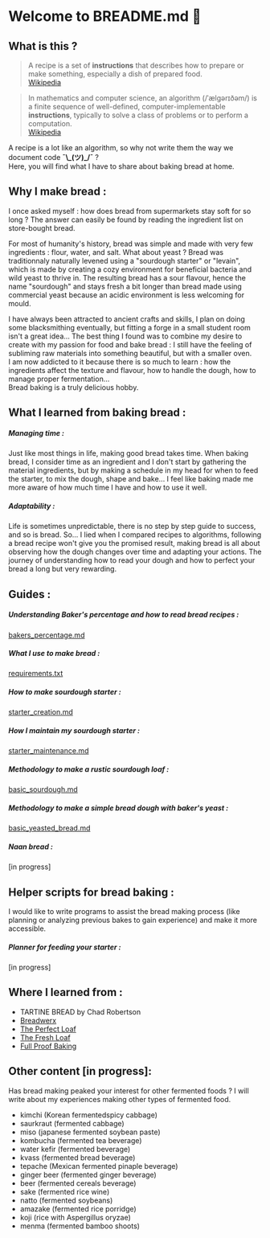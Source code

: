 # Welcome to BREADME.md 🍞

## What is this ?
>A recipe is a set of **instructions** that describes how to prepare or make something, especially a dish of prepared food.  
[Wikipedia](https://en.wikipedia.org/wiki/Recipe)

>In mathematics and computer science, an algorithm (/ˈælɡərɪðəm/) is a finite sequence of well-defined, computer-implementable **instructions**, typically to solve a class of problems or to perform a computation.  
[Wikipedia](https://en.wikipedia.org/wiki/Algorithm)

A recipe is a lot like an algorithm, so why not write them the way we document code **¯\\\_(ツ)_/¯** ?  
Here, you will find what I have to share about baking bread at home.

## Why I make bread :
I once asked myself : how does bread from supermarkets stay soft for so long ? The answer can easily be found by reading the ingredient list on store-bought bread.  

For most of humanity's history, bread was simple and made with very few ingredients : flour, water, and salt. What about yeast ? Bread was traditionnaly naturally levened using a "sourdough starter" or "levain", which is made by creating a cozy environment for beneficial bacteria and wild yeast to thrive in. The resulting bread has a sour flavour, hence the name "sourdough" and stays fresh a bit longer than bread made using commercial yeast because an acidic environment is less welcoming for mould.

I have always been attracted to ancient crafts and skills, I plan on doing some blacksmithing eventually, but fitting a forge in a small student room isn't a great idea... The best thing I found was to combine my desire to create with my passion for food and bake bread : I still have the feeling of subliming raw materials into something beautiful, but with a smaller oven.  
I am now addicted to it because there is so much to learn : how the ingredients affect the texture and flavour, how to handle the dough, how to manage proper fermentation...  
Bread baking is a truly delicious hobby.

## What I learned from baking bread :

##### Managing time : 
Just like most things in life, making good bread takes time. 
When baking bread, I consider time as an ingredient and I don't start by gathering the material ingredients, but by making a schedule in my head for when to feed the starter, to mix the dough, shape and bake... I feel like baking made me more aware of how much time I have and how to use it well. 

##### Adaptability :
Life is sometimes unpredictable, there is no step by step guide to success, and so is bread. So... I lied when I compared recipes to algorithms, following a bread recipe won't give you the promised result, making bread is all about observing how the dough changes over time and adapting your actions. The journey of understanding how to read your dough and how to perfect your bread a long but very rewarding.

## Guides :

##### Understanding Baker's percentage and how to read bread recipes :
[bakers_percentage.md](guides/bakers_percentage.md)

##### What I use to make bread :  
[requirements.txt](requirements.txt)

##### How to make sourdough starter :  
[starter_creation.md](guides/starter_creation.md)

##### How I maintain my sourdough starter :  
[starter_maintenance.md](guides/starter_maintenance.md)

##### Methodology to make a rustic sourdough loaf :  
[basic_sourdough.md](guides/basic_sourdough.md)

##### Methodology to make a simple bread dough with baker's yeast :  
[basic_yeasted_bread.md](guides/basic_yeasted_bread.md)

##### Naan bread :
[in progress]

## Helper scripts for bread baking :
I would like to write programs to assist the bread making process (like planning or analyzing previous bakes to gain experience) and make it more accessible.

##### Planner for feeding your starter :
[in progress]

## Where I learned from :
- TARTINE BREAD by Chad Robertson
- [Breadwerx](http://www.breadwerx.com/)
- [The Perfect Loaf](https://www.theperfectloaf.com/)
- [The Fresh Loaf](https://www.thefreshloaf.com/)
- [Full Proof Baking](https://www.youtube.com/channel/UCym_8JHA4htlFLIHGpNZGrQ)

## Other content [in progress]:
Has bread making peaked your interest for other fermented foods ?
I will write about my experiences making other types of fermented food.
- kimchi (Korean fermentedspicy cabbage)
- saurkraut (fermented cabbage)
- miso (japanese fermented soybean paste)
- kombucha (fermented tea beverage)
- water kefir (fermented beverage)
- kvass (fermented bread beverage)
- tepache (Mexican fermented pinaple beverage)
- ginger beer (fermented ginger beverage)
- beer (fermented cereals beverage)
- sake (fermented rice wine)
- natto (fermented soybeans)
- amazake (fermented rice porridge)
- koji (rice with Aspergillus oryzae)
- menma (fermented bamboo shoots)
